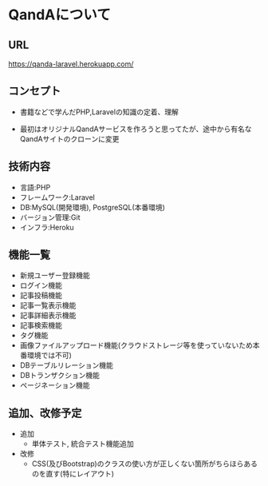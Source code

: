 # QandAについて

## URL

https://qanda-laravel.herokuapp.com/

## コンセプト

- 書籍などで学んだPHP,Laravelの知識の定着、理解

- 最初はオリジナルQandAサービスを作ろうと思ってたが、途中から有名なQandAサイトのクローンに変更

## 技術内容

- 言語:PHP
- フレームワーク:Laravel
- DB:MySQL(開発環境), PostgreSQL(本番環境)
- バージョン管理:Git
- インフラ:Heroku

## 機能一覧
- 新規ユーザー登録機能
- ログイン機能
- 記事投稿機能
- 記事一覧表示機能
- 記事詳細表示機能
- 記事検索機能
- タグ機能
- 画像ファイルアップロード機能(クラウドストレージ等を使っていないため本番環境では不可)
- DBテーブルリレーション機能
- DBトランザクション機能
- ページネーション機能

## 追加、改修予定
- 追加
    - 単体テスト, 統合テスト機能追加
- 改修
    - CSS(及びBootstrap)のクラスの使い方が正しくない箇所がちらほらあるのを直す(特にレイアウト)





